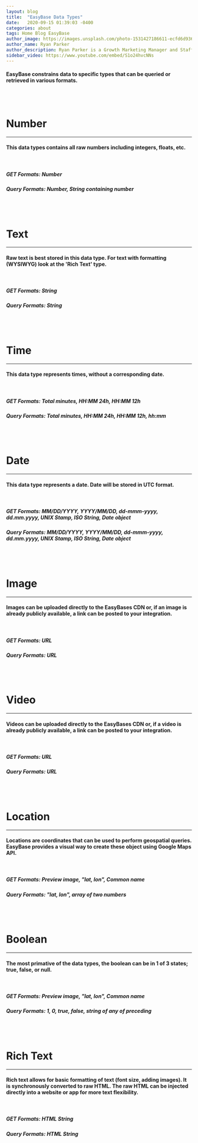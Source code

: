 ```yaml
---
layout: blog
title:  "EasyBase Data Types"
date:   2020-09-15 01:39:03 -0400
categories: about
tags: Home Blog EasyBase
author_image: https://images.unsplash.com/photo-1531427186611-ecfd6d936c79?ixlib=rb-1.2.1&q=80&fm=jpg&cs=tinysrgb&w=600&h=600&ixid=eyJhcHBfaWQiOjF9&fit=crop&crop=focalpoint&fp-x=0.51&fp-y=.375&fp-z=1.85
author_name: Ryan Parker
author_description: Ryan Parker is a Growth Marketing Manager and Staff Writer for EasyBase. He has previously written and contributed to various tech-related publications.
sidebar_video: https://www.youtube.com/embed/S1o24hvcNNs
---
```

#### EasyBase constrains data to specific types that can be queried or retrieved in various formats.

<br />
<br />

# Number
<hr />

#### This data types contains all raw numbers including integers, floats, etc.

<br />

##### GET Formats: **Number**
##### Query Formats: **Number, String containing number**

<br />
<br />

# Text
<hr />

#### Raw text is best stored in this data type. For text with formatting (WYSIWYG) look at the 'Rich Text' type.

<br />

##### GET Formats: **String**
##### Query Formats: **String**

<br />
<br />

# Time
<hr />

#### This data type represents times, without a corresponding date.

<br />

##### GET Formats: **Total minutes, HH:MM 24h, HH:MM 12h**
##### Query Formats: **Total minutes, HH:MM 24h, HH:MM 12h, hh:mm**

<br />
<br />

# Date
<hr />

#### This data type represents a date. Date will be stored in UTC format.

<br />

##### GET Formats: **MM/DD/YYYY, YYYY/MM/DD, dd-mmm-yyyy, dd.mm.yyyy, UNIX Stamp, ISO String, Date object**
##### Query Formats: **MM/DD/YYYY, YYYY/MM/DD, dd-mmm-yyyy, dd.mm.yyyy, UNIX Stamp, ISO String, Date object**

<br />
<br />

# Image
<hr />

#### Images can be uploaded directly to the EasyBases CDN or, if an image is already publicly available, a link can be posted to your integration.

<br />

##### GET Formats: **URL**
##### Query Formats: **URL**

<br />
<br />

# Video
<hr />

#### Videos can be uploaded directly to the EasyBases CDN or, if a video is already publicly available, a link can be posted to your integration.

<br />

##### GET Formats: **URL**
##### Query Formats: **URL**

<br />
<br />

# Location
<hr />

#### Locations are coordinates that can be used to perform geospatial queries. EasyBase provides a visual way to create these object using Google Maps API.

<br />

##### GET Formats: **Preview image, "lat, lon", Common name**
##### Query Formats: **"lat, lon", array of two numbers**

<br />
<br />

# Boolean
<hr />

#### The most primative of the data types, the boolean can be in 1 of 3 states; true, false, or null.

<br />

##### GET Formats: **Preview image, "lat, lon", Common name**
##### Query Formats: **1, 0, true, false, string of any of preceding**

<br />
<br />

# Rich Text
<hr />

#### Rich text allows for basic formatting of text (font size, adding images). It is synchronously converted to raw HTML. The raw HTML can be injected directly into a website or app for more text flexibility.

<br />

##### GET Formats: **HTML String**
##### Query Formats: **HTML String**